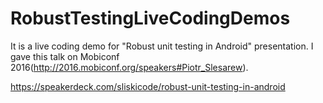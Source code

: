 # RobustTestingLiveCodingDemos

It is a live coding demo for "Robust unit testing in Android" presentation. I gave this talk on Mobiconf 2016(http://2016.mobiconf.org/speakers#Piotr_Slesarew).

https://speakerdeck.com/sliskicode/robust-unit-testing-in-android
